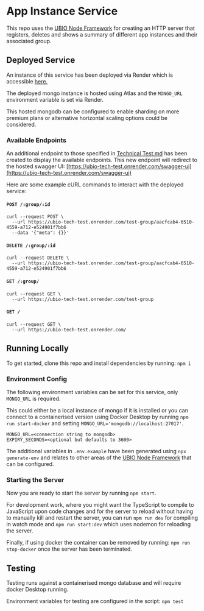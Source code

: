 # App Instance Service

This repo uses the [UBIO Node Framework](https://github.com/ubio/node-framework) for creating an HTTP server that registers, deletes and shows a summary of different app instances and their associated group.

## Deployed Service

An instance of this service has been deployed via Render which is accessible [here.](https://ubio-tech-test.onrender.com/)

The deployed mongo instance is hosted using Atlas and the `MONGO_URL` environment variable is set via Render.

This hosted mongodb can be configured to enable sharding on more premium plans or alternative horizontal scaling options could be considered.

### Available Endpoints

An additional endpoint to those specified in [Technical Test.md](<./Technical Test.md>) has been created to display the available endpoints. This new endpoint will redirect to the hosted swagger UI: [https://ubio-tech-test.onrender.com/swagger-ui](https://ubio-tech-test.onrender.com/swagger-ui)

Here are some example cURL commands to interact with the deployed service:

#### `POST /:group/:id`

```
curl --request POST \
  --url https://ubio-tech-test.onrender.com/test-group/aacfcab4-6510-4559-a712-e524901f7bb6
  --data '{"meta": {}}'
```

#### `DELETE /:group/:id`

```
curl --request DELETE \
  --url https://ubio-tech-test.onrender.com/test-group/aacfcab4-6510-4559-a712-e524901f7bb6
```

#### `GET /:group/`

```
curl --request GET \
  --url https://ubio-tech-test.onrender.com/test-group
```

#### `GET /`

```
curl --request GET \
  --url https://ubio-tech-test.onrender.com/
```

## Running Locally

To get started, clone this repo and install dependencies by running: `npm i`

### Environment Config

The following environment variables can be set for this service, only `MONGO_URL` is required.

This could either be a local instance of mongo if it is installed or you can connect to a containerised version using Docker Desktop by running `npm run start-docker` and setting `MONGO_URL='mongodb://localhost:27017'`.

```
MONGO_URL=<connection string to mongodb>
EXPIRY_SECONDS=<optional but defaults to 3600>
```

The additional variables in `.env.example` have been generated using `npx generate-env` and relates to other areas of the [UBIO Node Framework](https://github.com/ubio/node-framework) that can be configured.

### Starting the Server

Now you are ready to start the server by running `npm start`.

For development work, where you might want the TypeScript to compile to JavaScript upon code changes and for the server to reload without having to manually kill and restart the server, you can run `npm run dev` for compiling in watch mode and `npm run start:dev` which uses nodemon for reloading the server.

Finally, if using docker the container can be removed by running: `npm run stop-docker` once the server has been terminated.

## Testing

Testing runs against a containerised mongo database and will require docker Desktop running.

Environment variables for testing are configured in the script: `npm test`
